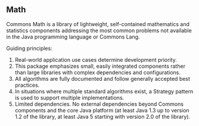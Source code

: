 ## Math

Commons Math is a library of lightweight, self-contained mathematics and statistics components addressing the most common problems not available in the Java programming language or Commons Lang.

Guiding principles:

1. Real-world application use cases determine development priority.
2. This package emphasizes small, easily integrated components rather than large libraries with complex dependencies and configurations.
3. All algorithms are fully documented and follow generally accepted best practices.
4. In situations where multiple standard algorithms exist, a Strategy pattern is used to support multiple implementations.
5. Limited dependencies. No external dependencies beyond Commons components and the core Java platform (at least Java 1.3 up to version 1.2 of the library, at least Java 5 starting with version 2.0 of the library).